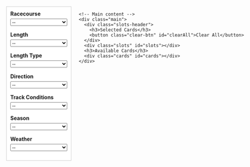 <html>
<head>
  <style>
    :root {
      --card-w: 118px; /* unified width */
    }

    body {
      font-family: Arial, sans-serif;
      background: #f8f8f8;
      margin: 0;
      padding: 0;
      display: flex;
      justify-content: center;
    }

    /* Container */
    .container {
      width: 1280px;
      margin: 20px auto;
      display: flex;
      gap: 20px;
      align-items: flex-start;
    }

    /* Sidebar filters */
    .sidebar {
      width: 175px;
      background: #fff;
      border: 1px solid #ccc;
      padding: 10px;
      box-sizing: border-box;
    }
    .filter-group {
      margin-bottom: 15px;
    }
    .filter-group label {
      font-weight: bold;
      display: block;
      margin-bottom: 5px;
    }
    .filter-group select {
      width: 100%;
    }

    /* Main content */
    .main {
      flex: 1;
    }

    /* Slots area */
    .slots-header {
      display: flex;
      justify-content: space-between;
      align-items: center;
      margin-bottom: 10px;
    }
    .slots {
      display: grid;
      grid-template-columns: repeat(6, var(--card-w));
      gap: 10px;
      margin-bottom: 20px;
    }
    .slot {
      width: var(--card-w);
      min-height: var(--card-w);
      border: 1px dashed #bbb;
      background: #fafafa;
      display: flex;
      flex-direction: column;
      align-items: center;
      justify-content: flex-start;
      box-sizing: border-box;
      cursor: pointer;
    }

    /* Cards */
    .cards {
      display: grid;
      grid-template-columns: repeat(auto-fill, minmax(var(--card-w), 1fr));
      gap: 15px;
      justify-items: center;
    }
    .card {
      width: var(--card-w);
      border: 1px solid #ccc;
      padding: 5px;
      text-align: center;
      cursor: pointer;
      background: #fff;
      position: relative;
      box-sizing: border-box;
    }
    .card img {
      width: 100%;
      height: auto;
      display: block;
    }
    .card.disabled {
      opacity: 0.4;
      pointer-events: none;
    }
    .name {
      margin-top: 4px;
      font-size: 12px;
      font-weight: bold;
      word-wrap: break-word;
    }
    .skills {
      display: flex;
      flex-wrap: wrap;
      gap: 2px;
      margin-top: 4px;
      justify-content: center;
    }
    .skill {
      background: #eee;
      border: 1px solid #ccc;
      border-radius: 3px;
      padding: 2px 4px;
      font-size: 10px;
      word-break: break-word;
      max-width: 100%;
    }

    /* Type icon */
    .type-icon {
      position: absolute;
      top: 2px;
      right: 2px;
      width: 20px;
      height: 20px;
    }
    .type-icon img {
      width: 100%;
      height: 100%;
    }

    /* Clear button */
    .clear-btn {
      background: #f44336;
      color: white;
      border: none;
      padding: 5px 10px;
      cursor: pointer;
      font-size: 12px;
      border-radius: 3px;
    }
  </style>
</head>
<body>
  <div class="container">
    <!-- Sidebar filters -->
    <div class="sidebar">
      <div class="filter-group">
        <label for="racecourse">Racecourse</label>
        <select id="racecourse">
          <option value="">--</option>
          <option>Sapporo</option>
          <option>Hakodate</option>
          <option>Niigata</option>
          <option>Fukushima</option>
          <option>Nakayama</option>
          <option>Tokyo</option>
          <option>Chukyo</option>
          <option>Kyoto</option>
          <option>Hanshin</option>
          <option>Kokura</option>
          <option>Oi</option>
          <option>Kawasaki</option>
          <option>Funabashi</option>
          <option>Morioka</option>
          <option>Longchamp</option>
        </select>
      </div>
      <div class="filter-group">
        <label for="length">Length</label>
        <select id="length">
          <option value="">--</option>
          <option>1000m</option>
          <option>1150m</option>
          <option>1200m</option>
          <option>1300m</option>
          <option>1400m</option>
          <option>1500m</option>
          <option>1600m</option>
          <option>1700m</option>
          <option>1800m</option>
          <option>1900m</option>
          <option>2000m</option>
          <option>2100m</option>
          <option>2200m</option>
          <option>2300m</option>
          <option>2400m</option>
          <option>2500m</option>
          <option>2600m</option>
          <option>3000m</option>
          <option>3200m</option>
          <option>3400m</option>
          <option>3600m</option>
        </select>
      </div>
      <div class="filter-group">
        <label for="lengthType">Length Type</label>
        <select id="lengthType">
          <option value="">--</option>
          <option>Sprint</option>
          <option>Mile</option>
          <option>Medium</option>
          <option>Long</option>
        </select>
      </div>
      <div class="filter-group">
        <label for="direction">Direction</label>
        <select id="direction">
          <option value="">--</option>
          <option>Clockwise</option>
          <option>Counterclockwise</option>
        </select>
      </div>
      <div class="filter-group">
        <label for="condition">Track Conditions</label>
        <select id="condition">
          <option value="">--</option>
          <option>Firm</option>
          <option>Good</option>
          <option>Soft</option>
          <option>Heavy</option>
        </select>
      </div>
      <div class="filter-group">
        <label for="season">Season</label>
        <select id="season">
          <option value="">--</option>
          <option>Spring</option>
          <option>Summer</option>
          <option>Fall</option>
          <option>Winter</option>
        </select>
      </div>
      <div class="filter-group">
        <label for="weather">Weather</label>
        <select id="weather">
          <option value="">--</option>
          <option>Sunny</option>
          <option>Cloudy</option>
          <option>Rainy</option>
          <option>Snowy</option>
        </select>
      </div>
    </div>

    <!-- Main content -->
    <div class="main">
      <div class="slots-header">
        <h3>Selected Cards</h3>
        <button class="clear-btn" id="clearAll">Clear All</button>
      </div>
      <div class="slots" id="slots"></div>
      <h3>Available Cards</h3>
      <div class="cards" id="cards"></div>
    </div>
  </div>

  <script>
    const slotsContainer = document.getElementById("slots");
    const cardsContainer = document.getElementById("cards");
    const clearAllBtn = document.getElementById("clearAll");

    // Placeholder cards
    const cardsData = [];
    for (let i = 10001; i <= 10010; i++) {
      cardsData.push({
        id: i,
        name: "Card " + i,
        type: ("0" + (i % 6)).slice(-2), // placeholder type
        skills: [
          "Sapporo","1000m","Sprint","Clockwise","Firm","Spring","Sunny"
        ]
      });
    }

    // Create 6 empty slots
    for (let i = 0; i < 6; i++) {
      const slot = document.createElement("div");
      slot.className = "slot";
      slot.dataset.slot = i;
      slotsContainer.appendChild(slot);

      // click to remove card
      slot.addEventListener("click", () => {
        if (slot.firstChild) {
          const cardId = slot.firstChild.dataset.id;
          slot.innerHTML = "";
          const cardEl = cardsContainer.querySelector(`[data-id="${cardId}"]`);
          if (cardEl) cardEl.classList.remove("disabled");
        }
      });
    }

    // Render cards
    cardsData.forEach(card => {
      const cardEl = document.createElement("div");
      cardEl.className = "card";
      cardEl.dataset.id = card.id;
      cardEl.innerHTML = `
        <div class="type-icon"><img src="https://gametora.com/images/umamusume/icons/utx_ico_obtain_${card.type}.png"></div>
        <img src="https://gametora.com/images/umamusume/supports/support_card_s_${card.id}.png" alt="${card.name}">
        <div class="name">${card.name}</div>
        <div class="skills">${card.skills.map(s => `<div class="skill">${s}</div>`).join("")}</div>
      `;
      cardsContainer.appendChild(cardEl);

      cardEl.addEventListener("click", () => {
        if (cardEl.classList.contains("disabled")) return;
        const emptySlot = [...slotsContainer.children].find(s => !s.firstChild);
        if (!emptySlot) return;

        const clone = cardEl.cloneNode(true);
        clone.classList.remove("disabled");
        emptySlot.appendChild(clone);
        cardEl.classList.add("disabled");
      });
    });

    // Clear all
    clearAllBtn.addEventListener("click", () => {
      [...slotsContainer.children].forEach(slot => {
        if (slot.firstChild) {
          const cardId = slot.firstChild.dataset.id;
          slot.innerHTML = "";
          const cardEl = cardsContainer.querySelector(`[data-id="${cardId}"]`);
          if (cardEl) cardEl.classList.remove("disabled");
        }
      });
    });

    // Filter logic
    const filters = ["racecourse", "length", "lengthType", "direction", "condition", "season", "weather"];
    filters.forEach(f => {
      document.getElementById(f).addEventListener("change", applyFilters);
    });

    function applyFilters() {
      const selections = {};
      filters.forEach(f => {
        selections[f] = document.getElementById(f).value;
      });

      cardsData.forEach(card => {
        const el = cardsContainer.querySelector(`[data-id="${card.id}"]`);
        if (!el) return;

        let visible = true;
        for (let key in selections) {
          if (selections[key] && !card.skills.includes(selections[key])) {
            visible = false;
            break;
          }
        }
        el.style.display = visible ? "block" : "none";
      });
    }
  </script>
</body>
</html>
